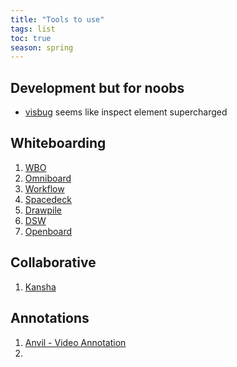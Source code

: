 ```yaml
---
title: "Tools to use"
tags: list
toc: true
season: spring
---
```


## Development but for noobs
- [visbug](https://awesomeopensource.com/project/GoogleChromeLabs/ProjectVisBug)
seems like inspect element supercharged

## Whiteboarding
1. [WBO](https://wbo.ophir.dev)
2. [Omniboard](https://github.com/Clocks-in-a-Cooler/omniboard)
3. [Workflow](https://github.com/markandre13/workflow)
4. [Spacedeck](https://github.com/spacedeck/spacedeck-open)
5. [Drawpile](https://drawpile.net/)
6. [DSW](https://deadsimplewhiteboard.herokuapp.com)
7. [Openboard](https://openboard.ch/index.en.html)

## Collaborative
1. [Kansha](https://www.kansha.org)

## Annotations
1. [Anvil - Video Annotation](https://www.anvil-software.org)
2. 